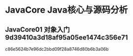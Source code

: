 # JavaCore Java核心与源码分析

## JavaCore01 对象入门9d39410a3d18af95a05ee1474c356e71
c86e5624b7e96dc2bbd09f28a8746d80b6b3a06b
